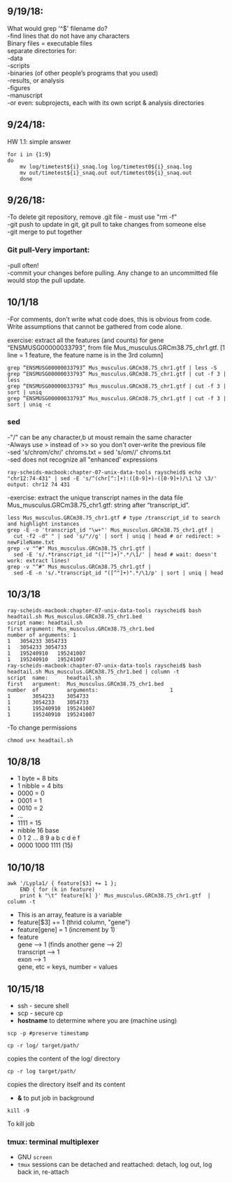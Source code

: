 ## 9/19/18:
What would grep '^$' filename do?  
    -find lines that do not have any characters   
Binary files = executable files  
separate directories for:  
    -data  
    -scripts  
    -binaries (of other people’s programs that you used)  
    -results, or analysis  
    -figures  
    -manuscript  
    -or even: subprojects, each with its own script & analysis directories

## 9/24/18:
HW 1.1: simple answer  
```Shell
for i in {1:9}  
do  
    mv log/timetest${i}_snaq.log log/timetest0${i}_snaq.log  
    mv out/timetest${i}_snaq.out out/timetest0${i}_snaq.out  
    done
```
## 9/26/18:
-To delete git repository, remove .git file - must use "rm -f"  
-git push to update in git, git pull to take changes from someone else  
-git merge to put together  
### Git pull-Very important:
-pull often!  
-commit your changes before pulling. Any change to an uncommitted file would stop the pull update.

## 10/1/18
-For comments, don't write what code does, this is obvious from code. Write assumptions that cannot be gathered from code alone.  

exercise: extract all the features (and counts) for gene “ENSMUSG00000033793”, from file Mus_musculus.GRCm38.75_chr1.gtf. [1 line = 1 feature, the feature name is in the 3rd column]

```shell
grep “ENSMUSG00000033793” Mus_musculus.GRCm38.75_chr1.gtf | less -S
grep “ENSMUSG00000033793” Mus_musculus.GRCm38.75_chr1.gtf | cut -f 3 | less
grep “ENSMUSG00000033793” Mus_musculus.GRCm38.75_chr1.gtf | cut -f 3 | sort | uniq
grep “ENSMUSG00000033793” Mus_musculus.GRCm38.75_chr1.gtf | cut -f 3 | sort | uniq -c
```
### sed
-"/" can be any character,b ut moust remain the same character  
-Always use > instead of >> so you don't over-write the previous file  
-sed 's/chrom/chr/' chroms.txt = sed 's/om//' chroms.txt  
-sed does not recognize all "enhanced' expressions  
```shell
ray-scheids-macbook:chapter-07-unix-data-tools rayscheid$ echo "chr12:74-431" | sed -E 's/^(chr[^:]+):([0-9]+)-([0-9]+)/\1 \2 \3/'
output: chr12 74 431
```
-exercise: extract the unique transcript names in the data file Mus_musculus.GRCm38.75_chr1.gtf: string after “transcript_id”.  

```shell
less Mus_musculus.GRCm38.75_chr1.gtf # type /transcript_id to search and highlight instances
grep -E -o 'transcript_id "\w+"' Mus_musculus.GRCm38.75_chr1.gtf |
  cut -f2 -d" " | sed 's/"//g' | sort | uniq | head # or redirect: > newFileName.txt
grep -v "^#" Mus_musculus.GRCm38.75_chr1.gtf |
  sed -E 's/.*transcript_id "([^"]+)".*/\1/' | head # wait: doesn't work: extract lines!
grep -v "^#" Mus_musculus.GRCm38.75_chr1.gtf |
  sed -E -n 's/.*transcript_id "([^"]+)".*/\1/p' | sort | uniq | head
```
## 10/3/18
```shell
ray-scheids-macbook:chapter-07-unix-data-tools rayscheid$ bash headtail.sh Mus_musculus.GRCm38.75_chr1.bed 
script name: headtail.sh
first argument: Mus_musculus.GRCm38.75_chr1.bed
number of arguments: 1
1	3054233	3054733
1	3054233	3054733
1	195240910	195241007
1	195240910	195241007
ray-scheids-macbook:chapter-07-unix-data-tools rayscheid$ bash headtail.sh Mus_musculus.GRCm38.75_chr1.bed | column -t
script  name:      headtail.sh
first   argument:  Mus_musculus.GRCm38.75_chr1.bed
number  of         arguments:                       1
1       3054233    3054733
1       3054233    3054733
1       195240910  195241007
1       195240910  195241007
```
-To change permissions
```shell
chmod u+x headtail.sh
```
## 10/8/18
- 1 byte = 8 bits  
- 1 nibble = 4 bits  
- 0000 = 0  
- 0001 = 1  
- 0010 = 2  
- ...  
- 1111 = 15  
- nibble 16 base  
- 0 1 2 ... 8 9 a b c d e f  
- 0000     1000         1111 (15)  

## 10/10/18  
```shell
awk '/Lypla1/ { feature[$3] += 1 };
    END { for (k in feature)
    print k "\t" feature[k] }' Mus_musculus.GRCm38.75_chr1.gtf  | column -t
  ```  
- This is an array, feature is a variable  
- feature[$3] += 1 (thrid column, "gene")  
- feature[gene] = 1 (increment by 1)  
- feature  
  gene --> 1 (finds another gene --> 2)  
  transcript --> 1  
  exon --> 1  
  gene, etc = keys, number = values  

## 10/15/18
- ssh - secure shell  
- scp - secure cp  
- **hostname** to determine where you are (machine using)
```shell
scp -p #preserve timestamp
``` 
```shell
cp -r log/ target/path/
```
copies the content of the log/ directory
```shell
cp -r log target/path/ 
``` 
copies the directory itself and its content
- **&** to put job in background
```shell
kill -9
```
To kill job
### tmux: terminal multiplexer
- GNU ```screen```
- ```tmux``` sessions can be detached and reattached: detach, log out, log back in, re-attach